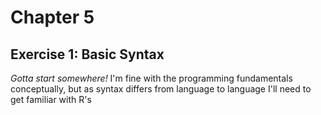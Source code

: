 # Chapter 5
## Exercise 1: Basic Syntax
*Gotta start somewhere!*
I'm fine with the programming fundamentals conceptually, but as syntax differs from language to language I'll need to get familiar with R's